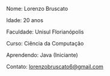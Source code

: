 Nome: Lorenzo Bruscato

Idade: 20 anos

Faculdade: Unisul Florianópolis

Curso: Ciência da Computação

Aprendendo: Java (Iniciante)

Contato: lorenzobruscato6@gmail.com

<!--
**LorenzoB007/LorenzoB007** is a ✨ _special_ ✨ repository because its `README.md` (this file) appears on your GitHub profile.

Here are some ideas to get you started:

- 🔭 I’m currently working on ...
- 🌱 I’m currently learning ...
- 👯 I’m looking to collaborate on ...
- 🤔 I’m looking for help with ...
- 💬 Ask me about ...
- 📫 How to reach me: ...
- 😄 Pronouns: ...
- ⚡ Fun fact: ...
-->
